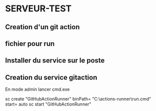 # SERVEUR-TEST
## Creation d'un git action
## fichier pour run
## Installer du service sur le poste
## Creation du service gitaction
  En mode admin lancer cmd.exe

  sc create "GitHubActionRunner" binPath= "C:\actions-runner\run.cmd" start= auto
  sc start "GitHubActionRunner"

